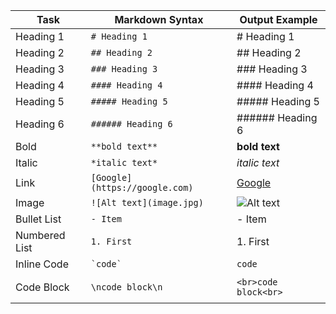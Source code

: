 | Task             | Markdown Syntax                  | Output Example                 |
|------------------|-----------------------------------|---------------------------------|
| Heading 1        | `# Heading 1`                     | # Heading 1                     |
| Heading 2        | `## Heading 2`                    | ## Heading 2                    |
| Heading 3        | `### Heading 3`                   | ### Heading 3                   |
| Heading 4        | `#### Heading 4`                  | #### Heading 4                  |
| Heading 5        | `##### Heading 5`                 | ##### Heading 5                 |
| Heading 6        | `###### Heading 6`                | ###### Heading 6                |
| Bold             | `**bold text**`                   | **bold text**                   |
| Italic           | `*italic text*`                   | *italic text*                   |
| Link             | `[Google](https://google.com)`    | [Google](https://google.com)    |
| Image            | `![Alt text](image.jpg)`          | ![Alt text](image.jpg)          |
| Bullet List      | `- Item`                          | - Item                          |
| Numbered List    | `1. First`                        | 1. First                        |
| Inline Code      | `` `code` ``                      | `code`                          |
| Code Block       | <pre>```\ncode block\n```</pre>   | ```<br>code block<br>```        |

